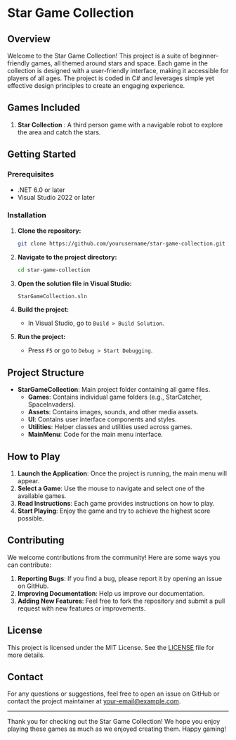 # Star Game Collection

## Overview

Welcome to the Star Game Collection! This project is a suite of beginner-friendly games, all themed around stars and space. Each game in the collection is designed with a user-friendly interface, making it accessible for players of all ages. The project is coded in C# and leverages simple yet effective design principles to create an engaging experience.

## Games Included

1. **Star Collection** : A third person game with a navigable robot to explore the area and catch the stars.

## Getting Started

### Prerequisites

- .NET 6.0 or later
- Visual Studio 2022 or later

### Installation

1. **Clone the repository:**

    ```bash
    git clone https://github.com/yourusername/star-game-collection.git
    ```

2. **Navigate to the project directory:**

    ```bash
    cd star-game-collection
    ```

3. **Open the solution file in Visual Studio:**

    ```bash
    StarGameCollection.sln
    ```

4. **Build the project:**

    - In Visual Studio, go to `Build > Build Solution`.

5. **Run the project:**

    - Press `F5` or go to `Debug > Start Debugging`.

## Project Structure

- **StarGameCollection**: Main project folder containing all game files.
  - **Games**: Contains individual game folders (e.g., StarCatcher, SpaceInvaders).
  - **Assets**: Contains images, sounds, and other media assets.
  - **UI**: Contains user interface components and styles.
  - **Utilities**: Helper classes and utilities used across games.
  - **MainMenu**: Code for the main menu interface.

## How to Play

1. **Launch the Application**: Once the project is running, the main menu will appear.
2. **Select a Game**: Use the mouse to navigate and select one of the available games.
3. **Read Instructions**: Each game provides instructions on how to play.
4. **Start Playing**: Enjoy the game and try to achieve the highest score possible.

## Contributing

We welcome contributions from the community! Here are some ways you can contribute:

1. **Reporting Bugs**: If you find a bug, please report it by opening an issue on GitHub.
2. **Improving Documentation**: Help us improve our documentation.
3. **Adding New Features**: Feel free to fork the repository and submit a pull request with new features or improvements.

## License

This project is licensed under the MIT License. See the [LICENSE](LICENSE) file for more details.

## Contact

For any questions or suggestions, feel free to open an issue on GitHub or contact the project maintainer at your-email@example.com.

---

Thank you for checking out the Star Game Collection! We hope you enjoy playing these games as much as we enjoyed creating them. Happy gaming!
